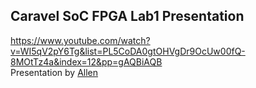## Caravel SoC FPGA Lab1 Presentation
https://www.youtube.com/watch?v=WI5qV2pY6Tg&list=PL5CoDA0gtOHVgDr9OcUw00fQ-8MOtTz4a&index=12&pp=gAQBiAQB  
Presentation by [Allen](mailto:mailggwhc@gmail.com)
